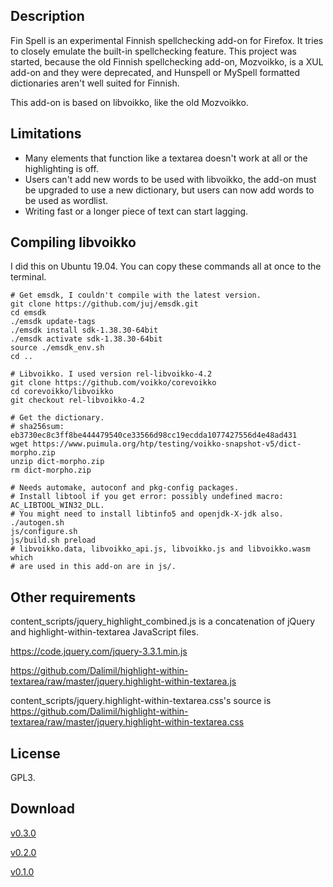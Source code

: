 ## Description

Fin Spell is an experimental Finnish spellchecking add-on for Firefox. It tries
to closely emulate the built-in spellchecking feature. This project was started,
because the old Finnish spellchecking add-on, Mozvoikko, is a XUL add-on and
they were deprecated, and Hunspell or MySpell formatted dictionaries aren't well
suited for Finnish.

This add-on is based on libvoikko, like the old Mozvoikko.

## Limitations

* Many elements that function like a textarea doesn't work at all or the highlighting is off.
* Users can't add new words to be used with libvoikko, the add-on must be upgraded to use a new
dictionary, but users can now add words to be used as wordlist.
* Writing fast or a longer piece of text can start lagging.

## Compiling libvoikko

I did this on Ubuntu 19.04. You can copy these commands all at once to the
terminal.

```
# Get emsdk, I couldn't compile with the latest version.
git clone https://github.com/juj/emsdk.git
cd emsdk
./emsdk update-tags
./emsdk install sdk-1.38.30-64bit
./emsdk activate sdk-1.38.30-64bit
source ./emsdk_env.sh
cd ..

# Libvoikko. I used version rel-libvoikko-4.2
git clone https://github.com/voikko/corevoikko
cd corevoikko/libvoikko
git checkout rel-libvoikko-4.2 

# Get the dictionary.
# sha256sum: eb3730ec8c3ff8be444479540ce33566d98cc19ecdda1077427556d4e48ad431
wget https://www.puimula.org/htp/testing/voikko-snapshot-v5/dict-morpho.zip
unzip dict-morpho.zip
rm dict-morpho.zip

# Needs automake, autoconf and pkg-config packages.
# Install libtool if you get error: possibly undefined macro: AC_LIBTOOL_WIN32_DLL.
# You might need to install libtinfo5 and openjdk-X-jdk also.
./autogen.sh
js/configure.sh
js/build.sh preload
# libvoikko.data, libvoikko_api.js, libvoikko.js and libvoikko.wasm which
# are used in this add-on are in js/.
```

## Other requirements

content_scripts/jquery_highlight_combined.js is a concatenation of jQuery and
highlight-within-textarea JavaScript files.

https://code.jquery.com/jquery-3.3.1.min.js

https://github.com/Dalimil/highlight-within-textarea/raw/master/jquery.highlight-within-textarea.js

content_scripts/jquery.highlight-within-textarea.css's source is
https://github.com/Dalimil/highlight-within-textarea/raw/master/jquery.highlight-within-textarea.css

## License

GPL3.

## Download

[v0.3.0](https://github.com/fluks/fin-spell/releases/download/v0.3.0/fin_spell-0.3.0-fx.xpi)

[v0.2.0](https://github.com/fluks/fin-spell/releases/download/v0.2.0/fin_spell-0.2.0-fx.xpi)

[v0.1.0](https://github.com/fluks/fin-spell/releases/download/v0.1.0/fin_spell-0.1.0-fx.xpi)

